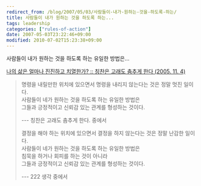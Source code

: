 ```yaml
---
redirect_from: /blog/2007/05/03/사람들이-내가-원하는-것을-하도록-하는/
title: 사람들이 내가 원하는 것을 하도록 하는...
tags: leadership
categories: ["rules-of-action"]
date: 2007-05-03T23:22:46+09:00
modified: 2010-07-02T15:23:38+09:00
---
```

사람들이 내가 원하는 것을 하도록 하는 유일한 방법은...

[나의 삶은 얼마나 진진하고 치열한가? :: 칭찬은 고래도 춤추게 한다 (2005. 11. 4)](http://blog.ohmynews.com/jeonkh222/61858)

> 명령을 내릴만한 위치에 있으면서 명령을 내리지 않는다는 것은 정말 멋진 일이다.  
> 사람들이 네가 원하는 것을 하도록 하는 유일한 방법은  
> 그들과 긍정적이고 신뢰감 있는 관계를 형성하는 것이다.  
>   
> --- 칭찬은 고래도 춤추게 한다. 중에서  
>   
>   
> 결정을 해야 하는 위치에 있으면서 결정을 하지 않는다는 것은 정말 난감한 일이다.  
> 사람들이 네가 원하는 것을 하도록 하는 유일한 방법은  
> 침묵을 하거나 회피를 하는 것이 아니라  
> 그들과 긍정적이고 신뢰감 있는 관계를 형성하는 것이다.  
>   
> --- 222 생각 중에서

